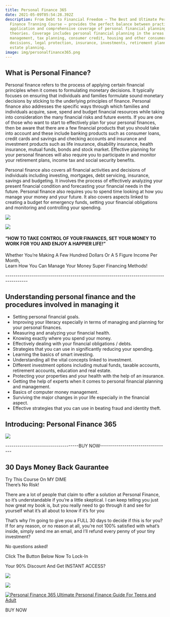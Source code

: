 ```yaml
---
title: Personal Finance 365
date: 2021-05-09T05:54:28.392Z
description: From Debt to Financial Freedom – The Best and Ultimate Personal
  Finance Tranning Course – provides the perfect balance between practical
  application and comprehensive coverage of personal financial planning
  theories. Coverage includes personal financial planning in the areas of money
  management, tax planning, consumer credit, housing and other consumer
  decisions, legal protection, insurance, investments, retirement planning, and
  estate planning.
image: img/personalfinance365.png
---
```

<!--StartFragment-->

## What is Personal Finance?

Personal finance refers to the process of applying certain financial principles when it comes to formulating monetary decisions. It typically focuses on ensuring that individuals and families formulate sound monetary decisions by sticking to the underlying principles of finance. Personal finance also addresses the specific ways through which families and individuals acquire, save, spend and budget financial resources while taking into consideration the many financial risks and future events. If you are one of those who want to start to effectively plan for your personal finances, then be aware that there are a few financial products that you should take into account and these include banking products such as consumer loans, credit cards and savings and checking accounts and insurance and investment products such as life insurance, disability insurance, health insurance, mutual funds, bonds and stock market. Effective planning for your personal finances will also require you to participate in and monitor your retirement plans, income tax and social security benefits.

Personal finance also covers all financial activities and decisions of individuals including investing, mortgages, debt servicing, insurance, savings and budgeting. It involves the process of effectively analyzing your present financial condition and forecasting your financial needs in the future. Personal finance also requires you to spend time looking at how you manage your money and your future. It also covers aspects linked to creating a budget for emergency funds, setting your financial obligations and monitoring and controlling your spending.

<!--EndFragment-->

<!--StartFragment-->

![](https://www.personalfinance365.com/wp-content/uploads/2021/02/9781524944070.jpg)

<!--EndFragment-->

<!--StartFragment-->

![](https://www.personalfinance365.com/wp-content/uploads/2019/04/Personal-Finance-365-Sales-page-Design.png)

#### **“HOW TO TAKE CONTROL OF YOUR FINANCES, SET YOUR MONEY TO WORK FOR YOU AND ENJOY A HAPPIER LIFE!”**

Whether You’re Making A Few Hundred Dollars Or A 5 Figure Income Per Month,\
Learn How You Can Manage Your Money Super Financing Methods!

\-----------------------------------------------------------------------------------------

<!--EndFragment-->

<!--StartFragment-->

## Understanding personal finance and the procedures involved in managing it

* Setting personal financial goals.
* Improving your literacy especially in terms of managing and planning for your personal finances.
* Measuring and analyzing your financial health.
* Knowing exactly where you spend your money.
* Effectively dealing with your financial obligations / debts.
* Strategies that you can use in significantly reducing your spending.
* Learning the basics of smart investing.
* Understanding all the vital concepts linked to investment.
* Different investment options including mutual funds, taxable accounts, retirement accounts, education and real estate.
* Protecting your properties and your health with the help of an insurance.
* Getting the help of experts when it comes to personal financial planning and management.
* Basics of computer money management.
* Surviving the major changes in your life especially in the financial aspect.
* Effective strategies that you can use in beating fraud and identity theft.

<!--EndFragment-->



<!--StartFragment-->

## Introducing: Personal Finance 365

![](https://www.personalfinance365.com/wp-content/uploads/2019/04/pf365sharp-768x768-1.png)

<!--EndFragment-->

\------------------------------------BUY NOW----------------------------------

<!--StartFragment-->

## 30 Days Money Back Gaurantee

Try This Course On MY DIME\
There’s No Risk!

There are a lot of people that claim to offer a solution at Personal Finance, so it’s understandable if you’re a little skeptical. I can keep telling you just how great my book is, but you really need to go through it and see for yourself what it’s all about to know if it’s for you

That’s why I’m going to give you a FULL 30 days to decide if this is for you?\
If for any reason, or no reason at all, you’re not 100% satisfied with what’s inside, simply send me an email, and I’ll refund every penny of your tiny investment?

No questions asked!

Click The Button Below Now To Lock-In

Your 90% Discount And Get INSTANT ACCESS?

![](https://www.personalfinance365.com/wp-content/uploads/2019/05/moneyback-guarantee.png)

![](https://www.personalfinance365.com/wp-content/uploads/2021/02/Rdb5c324b681f1163e8f62a036a8f3e6a.gif)

[![Personal Finance 365 Ultimate Personal Finance Guide For Teens and Adult](https://i.jvzoo.com/0/364101/2)](https://www.jvzoo.com/b/0/364101/2)

BUY NOW



<!--EndFragment-->
